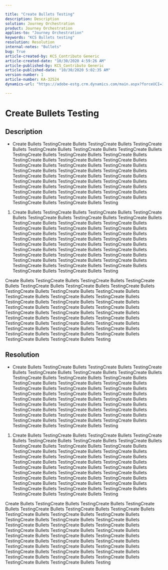 ```yaml
---

title: "Create Bullets Testing"  
description: Description  
solution: Journey Orchestration  
product: Journey Orchestration  
applies-to: "Journey Orchestration"  
keywords: "KCS Bullets testing"  
resolution: Resolution  
internal-notes: "Bullets"  
bug: True  
article-created-by: KCS_Contributo Generic  
article-created-date: "10/30/2020 4:59:26 AM"  
article-published-by: KCS_Contributo Generic  
article-published-date: "10/30/2020 5:02:35 AM"  
version-number: 1  
article-number: KA-32524  
dynamics-url: "https://adobe-estg.crm.dynamics.com/main.aspx?forceUCI=1&pagetype=entityrecord&etn=knowledgearticle&id=d03200ac-6c1a-eb11-a813-002248049f6d"

---
```


# Create Bullets Testing

## Description

*   Create Bullets TestingCreate Bullets TestingCreate Bullets TestingCreate Bullets TestingCreate Bullets TestingCreate Bullets TestingCreate Bullets TestingCreate Bullets TestingCreate Bullets TestingCreate Bullets TestingCreate Bullets TestingCreate Bullets TestingCreate Bullets TestingCreate Bullets TestingCreate Bullets TestingCreate Bullets TestingCreate Bullets TestingCreate Bullets TestingCreate Bullets TestingCreate Bullets TestingCreate Bullets TestingCreate Bullets TestingCreate Bullets TestingCreate Bullets TestingCreate Bullets TestingCreate Bullets TestingCreate Bullets TestingCreate Bullets TestingCreate Bullets TestingCreate Bullets TestingCreate Bullets TestingCreate Bullets TestingCreate Bullets TestingCreate Bullets TestingCreate Bullets TestingCreate Bullets Testing




1.  Create Bullets TestingCreate Bullets TestingCreate Bullets TestingCreate Bullets TestingCreate Bullets TestingCreate Bullets TestingCreate Bullets TestingCreate Bullets TestingCreate Bullets TestingCreate Bullets TestingCreate Bullets TestingCreate Bullets TestingCreate Bullets TestingCreate Bullets TestingCreate Bullets TestingCreate Bullets TestingCreate Bullets TestingCreate Bullets TestingCreate Bullets TestingCreate Bullets TestingCreate Bullets TestingCreate Bullets TestingCreate Bullets TestingCreate Bullets TestingCreate Bullets TestingCreate Bullets TestingCreate Bullets TestingCreate Bullets TestingCreate Bullets TestingCreate Bullets TestingCreate Bullets TestingCreate Bullets TestingCreate Bullets TestingCreate Bullets TestingCreate Bullets TestingCreate Bullets Testing




Create Bullets TestingCreate Bullets TestingCreate Bullets TestingCreate Bullets TestingCreate Bullets TestingCreate Bullets TestingCreate Bullets TestingCreate Bullets TestingCreate Bullets TestingCreate Bullets TestingCreate Bullets TestingCreate Bullets TestingCreate Bullets TestingCreate Bullets TestingCreate Bullets TestingCreate Bullets TestingCreate Bullets TestingCreate Bullets TestingCreate Bullets TestingCreate Bullets TestingCreate Bullets TestingCreate Bullets TestingCreate Bullets TestingCreate Bullets TestingCreate Bullets TestingCreate Bullets TestingCreate Bullets TestingCreate Bullets TestingCreate Bullets TestingCreate Bullets TestingCreate Bullets TestingCreate Bullets TestingCreate Bullets TestingCreate Bullets TestingCreate Bullets TestingCreate Bullets Testing

## Resolution

*   Create Bullets TestingCreate Bullets TestingCreate Bullets TestingCreate Bullets TestingCreate Bullets TestingCreate Bullets TestingCreate Bullets TestingCreate Bullets TestingCreate Bullets TestingCreate Bullets TestingCreate Bullets TestingCreate Bullets TestingCreate Bullets TestingCreate Bullets TestingCreate Bullets TestingCreate Bullets TestingCreate Bullets TestingCreate Bullets TestingCreate Bullets TestingCreate Bullets TestingCreate Bullets TestingCreate Bullets TestingCreate Bullets TestingCreate Bullets TestingCreate Bullets TestingCreate Bullets TestingCreate Bullets TestingCreate Bullets TestingCreate Bullets TestingCreate Bullets TestingCreate Bullets TestingCreate Bullets TestingCreate Bullets TestingCreate Bullets TestingCreate Bullets TestingCreate Bullets Testing




1.  Create Bullets TestingCreate Bullets TestingCreate Bullets TestingCreate Bullets TestingCreate Bullets TestingCreate Bullets TestingCreate Bullets TestingCreate Bullets TestingCreate Bullets TestingCreate Bullets TestingCreate Bullets TestingCreate Bullets TestingCreate Bullets TestingCreate Bullets TestingCreate Bullets TestingCreate Bullets TestingCreate Bullets TestingCreate Bullets TestingCreate Bullets TestingCreate Bullets TestingCreate Bullets TestingCreate Bullets TestingCreate Bullets TestingCreate Bullets TestingCreate Bullets TestingCreate Bullets TestingCreate Bullets TestingCreate Bullets TestingCreate Bullets TestingCreate Bullets TestingCreate Bullets TestingCreate Bullets TestingCreate Bullets TestingCreate Bullets TestingCreate Bullets TestingCreate Bullets Testing




Create Bullets TestingCreate Bullets TestingCreate Bullets TestingCreate Bullets TestingCreate Bullets TestingCreate Bullets TestingCreate Bullets TestingCreate Bullets TestingCreate Bullets TestingCreate Bullets TestingCreate Bullets TestingCreate Bullets TestingCreate Bullets TestingCreate Bullets TestingCreate Bullets TestingCreate Bullets TestingCreate Bullets TestingCreate Bullets TestingCreate Bullets TestingCreate Bullets TestingCreate Bullets TestingCreate Bullets TestingCreate Bullets TestingCreate Bullets TestingCreate Bullets TestingCreate Bullets TestingCreate Bullets TestingCreate Bullets TestingCreate Bullets TestingCreate Bullets TestingCreate Bullets TestingCreate Bullets TestingCreate Bullets TestingCreate Bullets TestingCreate Bullets TestingCreate Bullets Testing
